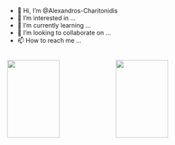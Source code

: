 - 👋 Hi, I’m @Alexandros-Charitonidis
- 👀 I’m interested in ...
- 🌱 I’m currently learning ...
- 💞️ I’m looking to collaborate on ...
- 📫 How to reach me ...


<div style="display: flex, justify-content: space-between" ><br>
  <img width="49%" height="180em" src="https://github-readme-stats.vercel.app/api?username=Alexandros-Charitonidis&count_private=true&show_icons=true&theme=vue&include_all_commits=true"/>
  <img  width="49%" height="180em" src="https://github-readme-stats.vercel.app/api/top-langs/?username=Alexandros-Charitonidis&layout=compact&theme=vue"/>
</div>

<!---
<a href="https://cv.virtualtester.com/qr/?b=SLDWRKS&i=C-MXNZFY8RTC">
  <img width="10%" src="https://github.com/Alexandros-Charitonidis/New/blob/master/Professional%20-%20Mechanical%20Design.png" />
</a>
--->

<!---
Alexandros-Charitonidis/Alexandros-Charitonidis is a ✨ special ✨ repository because its `README.md` (this file) appears on your GitHub profile.
You can click the Preview link to take a look at your changes.
--->
